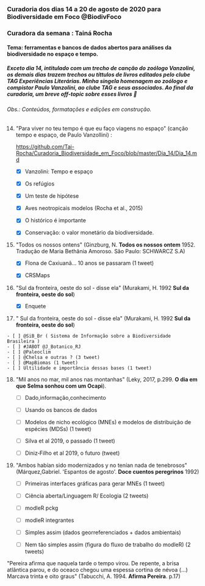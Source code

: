 ### Curadoria dos dias 14 a 20 de agosto de 2020 para Biodiversidade em Foco @BiodivFoco
### Curadora da semana : Tainá Rocha
#### Tema: ferramentas e bancos de dados abertos para análises da biodiversidade no espaço e tempo. 
##### Exceto dia 14, intitulado com um trecho de canção do zoólogo Vanzolini, os demais dias trazem trechos ou títtulos de livros editados pelo clube TAG Experiências Literárias. Minha singela homenagem ao zoólogo e compistor Paulo Vanzolini, ao clube TAG e seus associados. Ao final da curadoria, um breve off-topic sobre esses livros :rose:

###### Obs.: Conteúdos, formatações e edições em construção.

14. "Para viver no teu tempo é que eu faço viagens no espaço" (canção tempo e espaço, de Paulo Vanzollini) :
    
       https://github.com/Tai-Rocha/Curadoria_Biodiversidade_em_Foco/blob/master/Dia_14/Dia_14.md
   
    - [x] Vanzolini: Tempo e espaço  
    - [x] Os refúgios
    - [x] Um teste de hipótese
    - [x] Aves neotropicais modelos (Rocha et al., 2015)
    - [x] O histórico é importante 
    - [x] Conservação: o valor monetário da biodiversidade.
    
    
15. "Todos os nossos ontens"  (Ginzburg, N. **Todos os nossos ontem** 1952. Tradução de Maria Bethânia Amoroso. São Paulo: SCHWARCZ S.A)
      
    - [X] Flona de Caxiuanã... 10 anos se passaram (1 tweet) 
    - [X] CRSMaps
    
    
16. "Sul da fronteira, oeste do sol - disse ela"  (Murakami, H. 1992 **Sul da fronteira, oeste do sol**) 
          
    - [X] Enquete
     
17.  " Sul da fronteira, oeste do sol - disse ela"  (Murakami, H. 1992 **Sul da fronteira, oeste do sol**)    
         
    - [ ] @SiB_Br ( Sistema de Informação sobre a Biodiversidade Brasileira )
    - [ ] #JABOT @J_Botanico_RJ
    - [ ] @Paleoclim  
    - [ ] @Chelsa e outras ? (3 tweet)
    - [ ] @MapBiomas (1 tweet)
    - [ ] Ultilidade e importância dessas bases (1 tweet)    

18. "Mil anos no mar, mil anos nas montanhas" (Leky, 2017, p.299. **O dia em que Selma sonhou com um Ocapi**). 
      
    - [ ] Dado,informação,conhecimento
    - [ ] Usando os bancos de dados
  
    - [ ] Modelos de nicho ecológico (MNEs) e modelos de distribuição de espécies (MDSs) (1 tweet)  
    - [ ] Silva et al 2019, o passado (1 tweet)
    - [ ] Diniz‐Filho et al 2019, o futuro (tweet)     

19. "Ambos habían sido modernizados y no tenían nada de tenebrosos" (Márquez,Gabriel. 'Espantos de agosto'. **Doce cuentos peregrinos** 1992)
      
    - [ ] Primeiras interfaces gráficas para gerar MNEs (1 tweet) 
    - [ ] Ciência aberta/Linguagem R/ Ecologia (2 tweets)
    - [ ] modleR pckg
    - [ ] modleR integrantes
    - [ ] Simples assim (dados georreferenciados + dados ambientais)
    - [ ] Nem tão simples assim (figura do fluxo de trabalho do modleR) (2 tweets)
      

"Pereira afirma que naquela tarde o tempo virou. De repente, a brisa atlântica parou, e do oceaco chegou uma espessa cortina de névoa (...) Marcava trinta e oito graus" (Tabucchi, A. 1994. **Afirma Pereira**. p.17)
